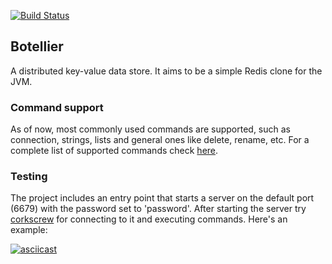 [![Build Status](https://travis-ci.org/danielrs/botellier.svg?branch=replication)](https://travis-ci.org/danielrs/botellier)

## Botellier

A distributed key-value data store. It aims to be a simple Redis clone for the JVM.

### Command support

As of now, most commonly used commands are supported, such as connection, strings, lists and general ones like delete,
rename, etc. For a complete list of supported commands check [here](https://github.com/danielrs/botellier/blob/master/src/main/kotlin/org/botellier/command/commands.kt).

### Testing

The project includes an entry point that starts a server on the default port (6679) with the
password set to 'password'. After starting the server try [corkscrew](https://github.com/danielrs/corkscrew) for
connecting to it and executing commands. Here's an example:

[![asciicast](https://asciinema.org/a/b5yhrwnsu8v4rkna08yoa3wre.png)](https://asciinema.org/a/b5yhrwnsu8v4rkna08yoa3wre)
